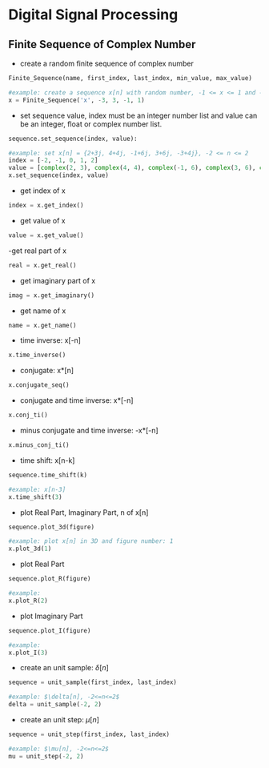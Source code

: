 # Digital Signal Processing

## Finite Sequence of Complex Number

-  create a random finite sequence of complex number

```python
Finite_Sequence(name, first_index, last_index, min_value, max_value)
```

```python
#example: create a sequence x[n] with random number, -1 <= x <= 1 and -3 <= n <= 3
x = Finite_Sequence('x', -3, 3, -1, 1)
```


- set sequence value, index must be an integer number list and value can be an integer, float or complex number list.

```python
sequence.set_sequence(index, value):
```

```python
#example: set x[n] = {2+3j, 4+4j, -1+6j, 3+6j, -3+4j}, -2 <= n <= 2
index = [-2, -1, 0, 1, 2]
value = [complex(2, 3), complex(4, 4), complex(-1, 6), complex(3, 6), complex(-3, 4)]
x.set_sequence(index, value)
```

- get index of x

```python
index = x.get_index()
```

- get value of x

```python
value = x.get_value()
```

-get real part of x

```python
real = x.get_real()
```

- get imaginary part of x

```python
imag = x.get_imaginary()
```

- get name of x

```python
name = x.get_name()
```

- time inverse: x[-n]

```python
x.time_inverse()
```

- conjugate: x*[n]

```python
x.conjugate_seq()
```

- conjugate and time inverse: x*[-n]

```python
x.conj_ti()
```

- minus conjugate and time inverse: -x*[-n]

```python
x.minus_conj_ti()
```

- time shift: x[n-k]

```python
sequence.time_shift(k)
```

```python
#example: x[n-3]
x.time_shift(3)
```

- plot Real Part, Imaginary Part, n of x[n]

```python
sequence.plot_3d(figure)
```

```python
#example: plot x[n] in 3D and figure number: 1
x.plot_3d(1)
```

- plot Real Part

```python
sequence.plot_R(figure)
```

```python
#example:
x.plot_R(2)
```

- plot Imaginary Part

```python
sequence.plot_I(figure)
```

```python
#example:
x.plot_I(3)
```

- create an unit sample: $\delta[n]$

```python
sequence = unit_sample(first_index, last_index)
```

```python
#example: $\delta[n], -2<=n<=2$
delta = unit_sample(-2, 2)
```

- create an unit step: $\mu[n]$

```python
sequence = unit_step(first_index, last_index)
```

```python
#example: $\mu[n], -2<=n<=2$
mu = unit_step(-2, 2)
```